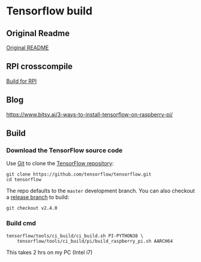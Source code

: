 # Tensorflow build

## Original Readme
[Original README](README1.md)

## RPI crosscompile
[Build for RPI](raspberry_pi_builds/README.md)

## Blog
https://www.bitsy.ai/3-ways-to-install-tensorflow-on-raspberry-pi/

## Build

### Download the TensorFlow source code

Use [Git](https://git-scm.com/) to clone the
[TensorFlow repository](https://github.com/tensorflow/tensorflow):

```
git clone https://github.com/tensorflow/tensorflow.git
cd tensorflow
```

The repo defaults to the `master` development branch. You can also checkout a
[release branch](https://github.com/tensorflow/tensorflow/releases)
to build:

```
git checkout v2.4.0
```

### Build cmd

```
tensorflow/tools/ci_build/ci_build.sh PI-PYTHON38 \
    tensorflow/tools/ci_build/pi/build_raspberry_pi.sh AARCH64
```

This takes 2 hrs on my PC (Intel i7)
